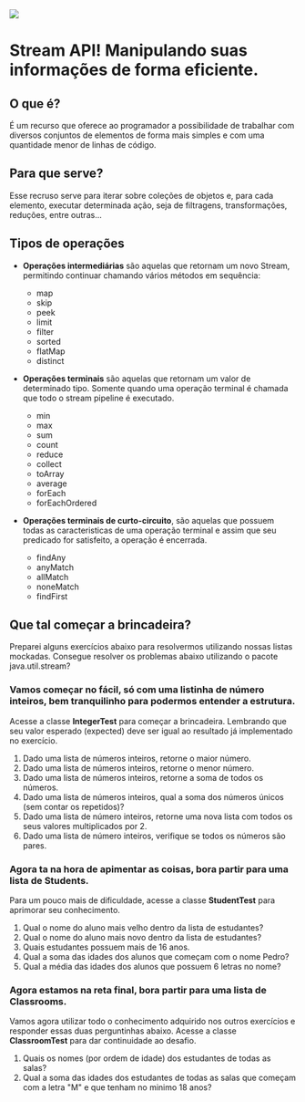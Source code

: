 <img src="https://storage.googleapis.com/golden-wind/experts-club/capa-github.svg" />

# Stream API! Manipulando suas informações de forma eficiente.

## O que é?

É um recurso que oferece ao programador a possibilidade de trabalhar com diversos conjuntos de elementos de forma mais
simples e com uma quantidade menor de linhas de código.

## Para que serve?

Esse recruso serve para iterar sobre coleções de objetos e, para cada elemento, executar determinada ação, seja de
filtragens, transformações, reduções, entre outras...

## Tipos de operações

- **Operações intermediárias** são aquelas que retornam um novo Stream, permitindo continuar chamando vários métodos em
  sequência:
    - map
    - skip
    - peek
    - limit
    - filter
    - sorted
    - flatMap
    - distinct

- **Operações terminais** são aquelas que retornam um valor de determinado tipo. Somente quando uma operação terminal é
  chamada que todo o stream pipeline é executado.
    - min
    - max
    - sum
    - count
    - reduce
    - collect
    - toArray
    - average
    - forEach
    - forEachOrdered

- **Operações terminais de curto-circuito**, são aquelas que possuem todas as caracteristicas de uma operação terminal e
  assim que seu predicado for satisfeito, a operação é encerrada.
    - findAny
    - anyMatch
    - allMatch
    - noneMatch
    - findFirst

## Que tal começar a brincadeira?

Preparei alguns exercícios abaixo para resolvermos utilizando nossas listas mockadas. Consegue resolver os problemas
abaixo utilizando o pacote java.util.stream?

### Vamos começar no fácil, só com uma listinha de número inteiros, bem tranquilinho para podermos entender a estrutura.

Acesse a classe **IntegerTest** para começar a brincadeira. Lembrando que seu valor esperado (expected) deve ser igual
ao resultado já implementado no exercício.

1. Dado uma lista de números inteiros, retorne o maior número.
2. Dado uma lista de números inteiros, retorne o menor número.
3. Dado uma lista de números inteiros, retorne a soma de todos os números.
4. Dado uma lista de números inteiros, qual a soma dos números únicos (sem contar os repetidos)?
5. Dado uma lista de número inteiros, retorne uma nova lista com todos os seus valores multiplicados por 2.
6. Dado uma lista de número inteiros, verifique se todos os números são pares.

### Agora ta na hora de apimentar as coisas, bora partir para uma lista de Students.

Para um pouco mais de dificuldade, acesse a classe **StudentTest** para aprimorar seu conhecimento.

1. Qual o nome do aluno mais velho dentro da lista de estudantes?
2. Qual o nome do aluno mais novo dentro da lista de estudantes?
3. Quais estudantes possuem mais de 16 anos.
4. Qual a soma das idades dos alunos que começam com o nome Pedro?
5. Qual a média das idades dos alunos que possuem 6 letras no nome?

### Agora estamos na reta final, bora partir para uma lista de Classrooms.

Vamos agora utilizar todo o conhecimento adquirido nos outros exercícios e responder essas duas perguntinhas abaixo. 
Acesse a classe **ClassroomTest** para dar continuidade ao desafio.

1. Quais os nomes (por ordem de idade) dos estudantes de todas as salas?
2. Qual a soma das idades dos estudantes de todas as salas que começam com a letra "M" e que tenham no minimo 18 anos?
   